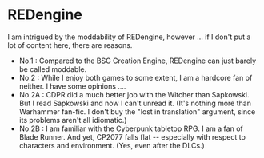 # REDengine

I am intrigued by the moddability of REDengine, however ...
if I don't put a lot of content here, there are reasons.

- No.1 : Compared to the BSG Creation Engine, REDengine can just barely be called moddable.
- No.2 : While I enjoy both games to some extent, I am a hardcore fan of neither. I have some opinions ....
- No.2A : CDPR did a much better job with the Witcher than Sapkowski. But I read Sapkowski and now I can't unread it. (It's nothing more than Warhammer fan-fic. I don't buy the "lost in translation" argument, since its problems aren't all idiomatic.)
- No.2B : I am familiar with the Cyberpunk tabletop RPG. I am a fan of Blade Runner. And yet, CP2077 falls flat -- especially with respect to characters and environment. (Yes, even after the DLCs.)

